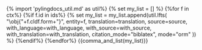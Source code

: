 {% import 'pylingdocs_util.md' as util%}
{% set my_list = [] %}
{%for f in ctx%}
{%if f.id in ids%}
{% set my_list = my_list.append(util.lfts(
    "\obj{"+f.cldf.form+"}",
    entity=f,
    translation=translation,
    source=source,
    with_language=with_language,
    with_source=with_source,
    with_translation=with_translation,
    citation_mode="biblatex",
    mode="orm"
)) %}
{%endif%}
{%endfor%}
{{comma_and_list(my_list)}}